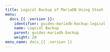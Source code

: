 ```yaml
---
title: Logical Backup of MariaDB Using Stash
menu:
  docs_{{ .version }}:
    identifier: guides-mariadb-backup-logical
    name: Logical Backup
    parent: guides-mariadb-backup
    weight: 20
menu_name: docs_{{ .version }}
---
```

